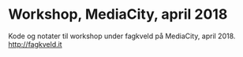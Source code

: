 # Workshop, MediaCity, april 2018
Kode og notater til workshop under fagkveld på MediaCity, april 2018. http://fagkveld.it
